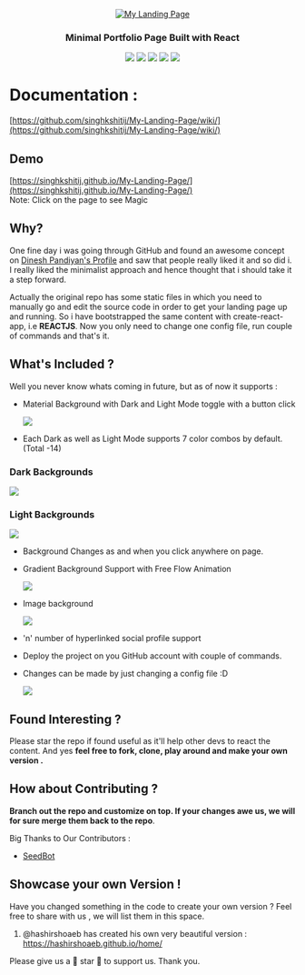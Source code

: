<p align="center">
  <a href="https://singhkshitij.github.io/My-Landing-Page/">
    <img alt="My Landing Page" src="https://github.com/singhkshitij/My-Landing-Page/blob/master/sample/My%20Portfolio%20Page.png">
  </a>
</p>

<h3 align="center">
  Minimal Portfolio Page Built with React
</h3>

<p align="center">
  <img src="https://img.shields.io/badge/Build-Passed-green.svg">
  <img src="https://img.shields.io/badge/Maintained%3F-yes-green.svg">
  <img src="https://img.shields.io/travis/ReactTraining/react-router/master.svg?style=flat-square">
  <img src="https://img.shields.io/website-up-down-green-red/http/shields.io.svg">
  <img src="https://img.shields.io/github/license/Naereen/StrapDown.js.svg">
</p>


# Documentation : 
   [https://github.com/singhkshitij/My-Landing-Page/wiki/](https://github.com/singhkshitij/My-Landing-Page/wiki/)

## Demo
  [https://singhkshitij.github.io/My-Landing-Page/](https://singhkshitij.github.io/My-Landing-Page/) <br/>
  Note: Click on the page to see Magic

## Why?
One fine day i was going through GitHub and found an awesome concept on [Dinesh Pandiyan's Profile](https://github.com/flexdinesh/dev-landing-page) and saw that people really liked it and so did i. I really liked the minimalist approach and hence thought that i should take it a step forward. 

Actually the original repo has some static files in which you need to manually go and edit the source code in order to get your landing page up and running. So i have bootstrapped the same content with create-react-app, i.e **REACTJS**. Now you only need to change one config file, run couple of commands and that's it. 

## What's Included ?

Well you never know whats coming in future, but as of now it supports :

- Material Background with Dark and Light Mode toggle with a button click

  ![](https://raw.githubusercontent.com/singhkshitij/My-Landing-Page/master/sample/diff.png)
  
-  Each Dark as well as Light Mode supports 7 color combos by default. (Total -14)

### Dark Backgrounds 

![](https://github.com/singhkshitij/My-Landing-Page/blob/master/sample/Dark.png)

### Light Backgrounds

![](https://github.com/singhkshitij/My-Landing-Page/blob/master/sample/light.png)

- Background Changes as and when you click anywhere on page.
- Gradient Background Support with Free Flow Animation 

  ![](https://github.com/singhkshitij/My-Landing-Page/blob/master/sample/gradient.PNG)

- Image background

  ![](https://github.com/singhkshitij/My-Landing-Page/blob/master/sample/image.PNG)

- 'n' number of hyperlinked social profile support
- Deploy the project on you GitHub account with couple of commands.
- Changes can be made by just changing a config file :D

  ![](https://github.com/singhkshitij/My-Landing-Page/blob/master/sample/conifgs.PNG)


## Found Interesting ?
Please star the repo if found useful as it'll help other devs to react the content. And yes **feel free to fork, clone, play around and make your own version .**

## How about Contributing ?
**Branch out the repo and customize on top. If your changes awe us, we will for sure merge them back to the repo**.

Big Thanks to Our Contributors : 

- [SeedBot](https://github.com/SeedBoot)

## Showcase your own Version !
Have you changed something in the code to create your own version ? Feel free to share with us , we will list them in this space. 

1. @hashirshoaeb has created his own very beautiful version : https://hashirshoaeb.github.io/home/ 

Please give us a 💖 star 💖 to support us. Thank you.

